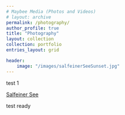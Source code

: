 ```yaml
---
# Maybee Media (Photos and Videos)
# layout: archive
permalink: /photography/
author_profile: true
title: "Photography"
layout: collection
collection: portfolio
entries_layout: grid

header: 
    image: "/images/salfeinerSeeSunset.jpg"
---
```


test 1 

<a href="./salfeinerSee/">Salfeiner See</a>


test ready